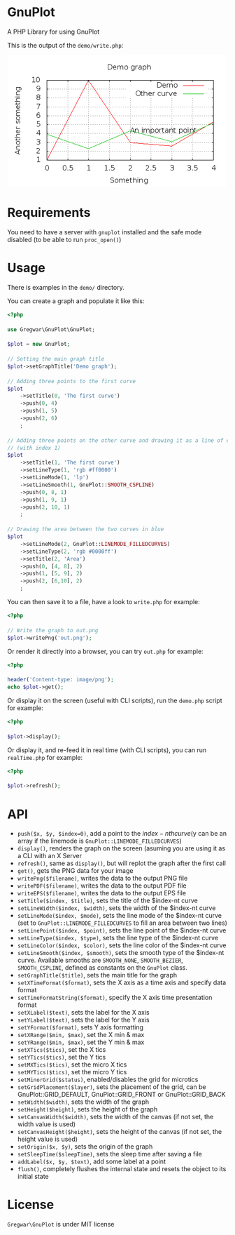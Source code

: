 GnuPlot
=======

A PHP Library for using GnuPlot

This is the output of the `demo/write.php`:

![gnuplot](demo/out.png)

Requirements
============

You need to have a server with `gnuplot` installed and the safe mode
disabled (to be able to run `proc_open()`)

Usage
=====

There is examples in the `demo/` directory.

You can create a graph and populate it like this:

```php
<?php

use Gregwar\GnuPlot\GnuPlot;

$plot = new GnuPlot;

// Setting the main graph title
$plot->setGraphTitle('Demo graph');

// Adding three points to the first curve
$plot
    ->setTitle(0, 'The first curve')
    ->push(0, 4)
    ->push(1, 5)
    ->push(2, 6)
    ;

// Adding three points on the other curve and drawing it as a line of connected points, colored in red and smoothed
// (with index 1)
$plot
    ->setTitle(1, 'The first curve')
    ->setLineType(1, 'rgb #ff0000')
    ->setLineMode(1, 'lp')
    ->setLineSmooth(1, GnuPlot::SMOOTH_CSPLINE)
    ->push(0, 8, 1)
    ->push(1, 9, 1)
    ->push(2, 10, 1)
    ;

// Drawing the area between the two curves in blue
$plot
    ->setLineMode(2, GnuPlot::LINEMODE_FILLEDCURVES)
    ->setLineType(2, 'rgb #0000ff')
    ->setTitle(2, 'Area')
    ->push(0, [4, 8], 2)
    ->push(1, [5, 9], 2)
    ->push(2, [6,10], 2)
    ;
```

You can then save it to a file, have a look to `write.php` for example:

```php
<?php

// Write the graph to out.png
$plot->writePng('out.png');
```

Or render it directly into a browser, you can try `out.php` for
example:

```php
<?php

header('Content-type: image/png');
echo $plot->get();
```

Or display it on the screen (useful with CLI scripts), run the
`demo.php` script for example:

```php
<?php

$plot->display();
```

Or display it, and re-feed it in real time (with CLI scripts), you can
run `realTime.php` for example:

```php
<?php

$plot->refresh();
```

API
===

* `push($x, $y, $index=0)`, add a point to the $index-nth curve ($y can be an array if the linemode is `GnuPlot::LINEMODE_FILLEDCURVES`)
* `display()`, renders the graph on the screen (asuming you are using
  it as a CLI with an X Server
* `refresh()`, same as `display()`, but will replot the graph after
  the first call
* `get()`, gets the PNG data for your image
* `writePng($filename)`, writes the data to the output PNG file
* `writePDF($filename)`, writes the data to the output PDF file
* `writeEPS($filename)`, writes the data to the output EPS file
* `setTitle($index, $title)`, sets the title of the $index-nt curve
* `setLineWidth($index, $width)`, sets the width of the $index-nt curve
* `setLineMode($index, $mode)`, sets the line mode of the $index-nt curve (set to `GnuPlot::LINEMODE_FILLEDCURVES` to fill an area between two lines)
* `setLinePoint($index, $point)`, sets the line point of the $index-nt curve
* `setLineType($index, $type)`, sets the line type of the $index-nt curve
* `setLineColor($index, $color)`, sets the line color of the $index-nt curve
* `setLineSmooth($index, $smooth)`, sets the smooth type of the $index-nt curve. Available smooths are `SMOOTH_NONE`, `SMOOTH_BEZIER`, `SMOOTH_CSPLINE`, defined as constants on the `GnuPlot` class.
* `setGraphTitle($title)`, sets the main title for the graph
* `setXTimeFormat($format)`, sets the X axis as a time axis and specify data format
* `setTimeFormatString($format)`, specify the X axis time presentation format
* `setXLabel($text)`, sets the label for the X axis
* `setYLabel($text)`, sets the label for the Y axis
* `setYFormat($format)`, sets Y axis formatting
* `setXRange($min, $max)`, set the X min & max
* `setYRange($min, $max)`, set the Y min & max
* `setXTics($tics)`, set the X tics
* `setYTics($tics)`, set the Y tics
* `setMXTics($tics)`, set the micro X tics
* `setMYTics($tics)`, set the micro Y tics
* `setMinorGrid($status)`, enabled/disables the grid for microtics
* `setGridPlacement($layer)`, sets the placement of the grid, can be GnuPlot::GRID_DEFAULT, GnuPlot::GRID_FRONT or GnuPlot::GRID_BACK
* `setWidth($width)`, sets the width of the graph
* `setHeight($height)`, sets the height of the graph
* `setCanvasWidth($width)`, sets the width of the canvas (if not set, the width value is used)
* `setCanvasHeight($height)`, sets the height of the canvas (if not set, the height value is used)
* `setOrigin($x, $y)`, sets the origin of the graph
* `setSleepTime($sleepTime)`, sets the sleep time after saving a file
* `addLabel($x, $y, $text)`, add some label at a point
* `flush()`, completely flushes the internal state and resets the object to its initial state

License
=======

`Gregwar\GnuPlot` is under MIT license
